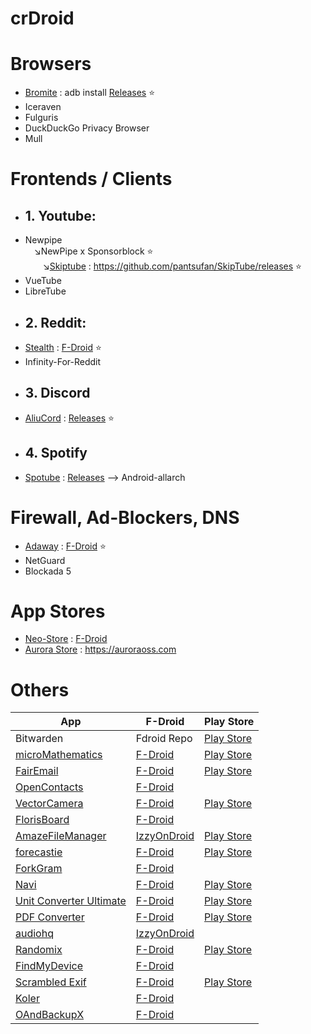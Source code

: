 # crDroid

# Browsers
* [Bromite](https://github.com/bromite/bromite) : adb install [Releases](https://github.com/bromite/bromite/releases) ⭐
* Iceraven 
* Fulguris 
* DuckDuckGo Privacy Browser
* Mull

# Frontends / Clients

- ## 1. Youtube:

* Newpipe<br>&emsp;↘️NewPipe x Sponsorblock ⭐<br>&emsp;&emsp;↘️[Skiptube](https://github.com/pantsufan/SkipTube) : https://github.com/pantsufan/SkipTube/releases ⭐
* VueTube
* LibreTube

- ## 2. Reddit:

* [Stealth](https://gitlab.com/cosmosapps/stealth) : [F-Droid](https://f-droid.org/packages/com.cosmos.unreddit/) ⭐
* Infinity-For-Reddit

- ## 3. Discord

* [AliuCord](https://github.com/Aliucord/Aliucord) : [Releases](https://github.com/Aliucord/Aliucord/releases/latest/download/Installer-release.apk) ⭐

- ## 4. Spotify

* [Spotube](https://github.com/KRTirtho/spotube) : [Releases](https://github.com/krtirtho/spotube/releases) --> Android-allarch

# Firewall, Ad-Blockers, DNS

* [Adaway](https://github.com/AdAway/AdAway) : [F-Droid](https://f-droid.org/packages/org.adaway/) ⭐
* NetGuard
* Blockada 5 

# App Stores

* [Neo-Store](https://github.com/NeoApplications/Neo-Store) : [F-Droid](https://f-droid.org/packages/com.looker.droidify/)
* [Aurora Store](https://gitlab.com/AuroraOSS/AuroraStore) : https://auroraoss.com

# Others

| App | F-Droid | Play Store |
|-|-|-|
| Bitwarden | Fdroid Repo | [Play Store](https://play.google.com/store/apps/details?id=com.x8bit.bitwarden) |
| [microMathematics](https://github.com/mkulesh/microMathematics) | [F-Droid](https://f-droid.org/packages/com.mkulesh.micromath.plus) | [Play Store](https://play.google.com/store/apps/details?id=com.mkulesh.micromath.plus) |
| [FairEmail](https://github.com/M66B/FairEmail) | [F-Droid](https://f-droid.org/en/packages/eu.faircode.email/) | [Play Store](https://play.google.com/store/apps/details?id=eu.faircode.email) |
| [OpenContacts](https://gitlab.com/sultanahamer/OpenContacts) | [F-Droid](https://f-droid.org/app/opencontacts.open.com.opencontacts) | |
| [VectorCamera](https://github.com/dozingcat/VectorCamera) | [F-Droid](https://f-droid.org/packages/com.dozingcatsoftware.vectorcamera/) | [Play Store](https://play.google.com/store/apps/details?id=com.dozingcatsoftware.vectorcamera) |
| [FlorisBoard](https://github.com/florisboard/florisboard) | [F-Droid](https://f-droid.org/packages/dev.patrickgold.florisboard) | |
| [AmazeFileManager](https://github.com/TeamAmaze/AmazeFileManager) | [IzzyOnDroid](https://apt.izzysoft.de/fdroid/index/apk/com.amaze.filemanager) | [Play Store](https://play.google.com/store/apps/details?id=com.amaze.filemanager) |
| [forecastie](https://github.com/martykan/forecastie) | [F-Droid](https://f-droid.org/repository/browse/?fdid=cz.martykan.forecastie) | [Play Store](https://play.google.com/store/apps/details?id=com.casticalabs.forecastie) |
| [ForkGram](https://github.com/Forkgram/TelegramAndroid) | [F-Droid](https://f-droid.org/app/org.forkgram.messenger) | |
| [Navi](https://github.com/TachibanaGeneralLaboratories/download-navi) | [F-Droid](https://f-droid.org/en/packages/com.tachibana.downloader/) | [Play Store](https://play.google.com/store/apps/details?id=com.tachibana.downloader) |
| [Unit Converter Ultimate](https://github.com/physphil/UnitConverterUltimate) | [F-Droid](https://f-droid.org/en/packages/com.physphil.android.unitconverterultimate/) | [Play Store](https://play.google.com/store/apps/details?id=com.physphil.android.unitconverterultimate)  |
| [PDF Converter](https://github.com/Swati4star/Images-to-PDF) | [F-Droid](https://f-droid.org/packages/swati4star.createpdf/) | [Play Store](https://play.google.com/store/apps/details?id=swati4star.createpdf)  |
| [audiohq](https://github.com/Alcatraz323/audiohq_md2) | [IzzyOnDroid](https://android.izzysoft.de/repo/apk/io.alcatraz.audiohq) | |
| [Randomix](https://github.com/m-i-n-a-r/randomix) | [F-Droid](https://f-droid.org/packages/com.minar.randomix/) | [Play Store](https://play.google.com/store/apps/details?id=com.minar.randomix) |
| [FindMyDevice](https://gitlab.com/Nulide/findmydevice) | [F-Droid](https://f-droid.org/packages/de.nulide.findmydevice/) | |
| [Scrambled Exif](https://gitlab.com/juanitobananas/scrambled-exif) | [F-Droid](https://f-droid.org/app/com.jarsilio.android.scrambledeggsif) | [Play Store](https://play.google.com/store/apps/details?id=com.jarsilio.android.scrambledeggsif) |
| [Koler]() | [F-Droid]() | |
| [OAndBackupX](https://github.com/NeoApplications/Neo-Backup) | [F-Droid](https://f-droid.org/packages/com.machiav3lli.backup/) |  |
